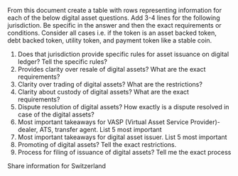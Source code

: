 From this document create a table with rows representing information for each of the below digital asset questions. Add 3-4 lines for the following jurisdiction. Be specific in the answer and then the exact requirements or conditions. Consider all cases i.e. if the token is an asset backed token, debt backed token, utility token, and payment token like a stable coin.

1) Does that jurisdiction provide specific rules for asset issuance on digital ledger? Tell the specific rules?
2) Provides clarity over resale of digital assets? What are the exact requirements?
3) Clarity over trading of digital assets? What are the restrictions?
4) Clarity about custody of digital assets? What are the exact requirements? 
5) Dispute resolution of digital assets? How exactly is a dispute resolved in case of the digital assets?
6) Most important takeaways for VASP (Virtual Asset Service Provider)-dealer, ATS, transfer agent. List 5 most important
7) Most important takeaways for digital asset issuer. List 5 most important
8) Promoting of digital assets? Tell the exact restrictions.
9) Process for filing of issuance of digital assets? Tell me the exact process


Share information for Switzerland

